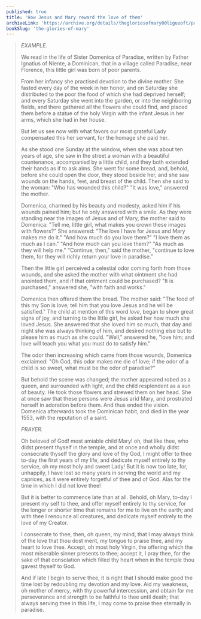 ```yaml
---
published: true
title: 'How Jesus and Mary reward the love of them'
archiveLink: 'https://archive.org/details/thegloriesofmary00liguuoft/page/407?view=theater'
bookSlug: 'the-glories-of-mary'
---
```


> *EXAMPLE.*
>
> We read in the life of Sister Domenica of Paradise, written by Father Ignatius of Niente, a Dominican, that in a village called Paradise, near Florence, this little girl was born of poor parents.
>
> From her infancy she practised devotion to the divine mother. She fasted every day of the week in her honor, and on Saturday she distributed to the poor the food of which she had deprived herself; and every Saturday she went into the garden, or into the neighboring fields, and there gathered all the flowers she could find, and placed them before a statue of the holy Virgin with the infant Jesus in her arms, which she had in her house.
>
> But let us see now with what favors our most grateful Lady compensated this her servant, for the homage she paid her.
>
> As she stood one Sunday at the window, when she was about ten years of age, she saw in the street a woman with a beautiful countenance, accompanied by a little child, and they both extended their hands as if to ask alms. She went for some bread, and, behold, before she could open the door, they stood beside her, and she saw wounds on the hands, feet, and breast of the child. Then she said to the woman: "Who has wounded this child?" "It was love," answered the mother.
>
> Domenica, charmed by his beauty and modesty, asked him if his wounds pained him; but he only answered with a smile. As they were standing near the images of Jesus and of Mary, the mother said to Domenica: "Tell me, little girl, what makes you crown these images with flowers?" She answered: "The love I have for Jesus and Mary makes me do it." "And how much do you love them?" "I love them as much as I can." "And how much can you love them?" "As much as they will help me." "Continue, then," said the mother, "continue to love them, for they will richly return your love in paradise."
>
> Then the little girl perceived a celestial odor coming forth from those wounds, and she asked the mother with what ointment she had anointed them, and if that ointment could be purchased? "It is purchased," answered she, "with faith and works."
>
> Domenica then offered them the bread. The mother said: "The food of this my Son is love; tell him that you love Jesus and he will be satisfied." The child at mention of this word *love*, began to show great signs of joy, and turning to the little girl, he asked her how much she loved Jesus. She answered that she loved him so much, that day and night she was always thinking of him, and desired nothing else but to please him as much as she could. "Well," answered he, "love him; and love will teach you what you must do to satisfy him."
>
> The odor then increasing which came from those wounds, Domenica exclaimed: "Oh God, this odor makes me die of love; if the odor of a child is so sweet, what must be the odor of paradise?"
>
> But behold the scene was changed; the mother appeared robed as a queen, and surrounded with light, and the child resplendent as a sun of beauty. He took those flowers and strewed them on her head. She at once saw that these persons were Jesus arid Mary, and prostrated herself in adoration before them. And thus ended the vision. Domenica afterwards took the Dominican habit, and died in the year 1553, with the reputation of a saint.
>
> *PRAYER.*
>
> Oh beloved of God! most amiable child Mary! oh, that like thee, who didst present thyself in the temple, and at once and wholly didst consecrate thyself the glory and love of thy God, I might offer to thee to-day the first years of my life, and dedicate myself entirely to thy service, oh my most holy and sweet Lady! But it is now too late, for, unhappily, I have lost so many years in serving the world and my caprices, as it were entirely forgetful of thee and of God. Alas for the time in which I did not love thee!
>
> But it is better to commence late than at all. Behold, oh Mary, to-day I present my self to thee, and offer myself entirely to thy service, for the longer or shorter time that remains for me to live on the earth; and with thee I renounce all creatures, and dedicate myself entirely to the love of my Creator.
>
> I consecrate to thee, then, oh queen, my mind, that I may always think of the love that thou dost merit, my tongue to praise thee, and my heart to love thee. Accept, oh most holy Virgin, the offering which the most miserable sinner presents to thee; accept it, I pray thee, for the sake of that consolation which filled thy heart when in the temple thou gavest thyself to God.
>
> And if late I begin to serve thee, it is right that I should make good the time lost by redoubling my devotion and my love. Aid my weakness, oh mother of mercy, with thy powerful intercession, and obtain for me perseverance and strength to be faithful to thee until death; that always serving thee in this life, I may come to praise thee eternally in paradise.